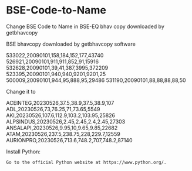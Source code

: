 # BSE-Code-to-Name

Change BSE Code to Name in BSE-EQ bhav copy downloaded by getbhavcopy

BSE bhavcopy downloaded by getbhavcopy software 

533022,20090101,158,184,152,177,43740
526921,20090101,911,911,852,91,15916
532628,20090101,39,41,387,3995,372209
523395,20090101,940,940,9201,9201,25
500009,20090101,944,95,888,95,29486
531190,20090101,88,88,88,88,50

Change it to 

ACEINTEG,20230526,37.5,38.9,37.5,38.9,107
ADL,20230526,73,76.25,71,73.65,5549
AKI,20230526,107.6,112.9,103.2,103.95,25826
ALPSINDUS,20230526,2.45,2.45,2.4,2.45,27303
ANSALAPI,20230526,9.95,10,9.65,9.85,22682
ATAM,20230526,237.5,238.75,228,229.7,12559
AURIONPRO,20230526,713.6,748.2,707,748.2,87140

 Install Python:

    Go to the official Python website at https://www.python.org/.
